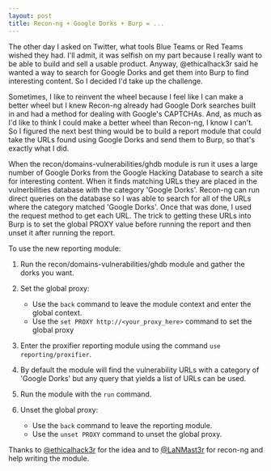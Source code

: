 ```yaml
---
layout: post
title: Recon-ng + Google Dorks + Burp = ...
---
```

The other day I asked on Twitter, what tools Blue Teams or Red Teams wished they had. I'll admit, it was selfish on my part because I really want to be able to build and sell a usable product. Anyway, @ethicalhack3r said he wanted a way to search for Google Dorks and get them into Burp to find interesting content. So I decided I'd take up the challenge.

Sometimes, I like to reinvent the wheel because I feel like I can make a better wheel but I knew Recon-ng already had Google Dork searches built in and had a method for dealing with Google's CAPTCHAs. And, as much as I'd like to think I could make a better wheel than Recon-ng, I know I can't. So I figured the next best thing would be to build a report module that could take the URLs found using Google Dorks and send them to Burp, so that's exactly what I did.

When the recon/domains-vulnerabilities/ghdb module is run it uses a large number of Google Dorks from the Google Hacking Database to search a site for interesting content. When it finds matching URLs they are placed in the vulnerbilities database with the category 'Google Dorks'. Recon-ng can run direct queries on the database so I was able to search for all of the URLs where the category matched 'Google Dorks'. Once that was done, I used the request method to get each URL. The trick to getting these URLs into Burp is to set the global PROXY value before running the report and then unset it after running the report.

To use the new reporting module:

1. Run the recon/domains-vulnerabilities/ghdb module and gather the dorks you want.
2. Set the global proxy:

    * Use the `back` command to leave the module context and enter the global context.
    * Use the `set PROXY http://<your_proxy_here>` command to set the global proxy

3. Enter the proxifier reporting module using the command `use reporting/proxifier`.
4. By default the module will find the vulnerability URLs with a category of 'Google Dorks' but any query that yields a list of URLs can be used.
5. Run the module with the `run` command.
6. Unset the global proxy:

    * Use the `back` command to leave the reporting module.
    * Use the `unset PROXY` command to unset the global proxy.

Thanks to [@ethicalhack3r](https://twitter.com/ethicalhack3r) for the idea and to [@LaNMast3r](https://twitter.com/LaNMaSteR53) for recon-ng and help writing the module.


